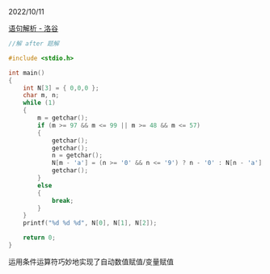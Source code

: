 2022/10/11

[语句解析 - 洛谷](https://www.luogu.com.cn/problem/P1597)

```c
//解 after 题解

#include <stdio.h>

int main()
{
	int N[3] = { 0,0,0 };
	char m, n;
	while (1)
	{
		m = getchar();
		if (m >= 97 && m <= 99 || m >= 48 && m <= 57)
		{
			getchar();
			getchar();
			n = getchar();
			N[m - 'a'] = (n >= '0' && n <= '9') ? n - '0' : N[n - 'a'];
			getchar();
		}
		else
		{
			break;
		}
	}
	printf("%d %d %d", N[0], N[1], N[2]);

	return 0;
}
```

运用条件运算符巧妙地实现了自动数值赋值/变量赋值